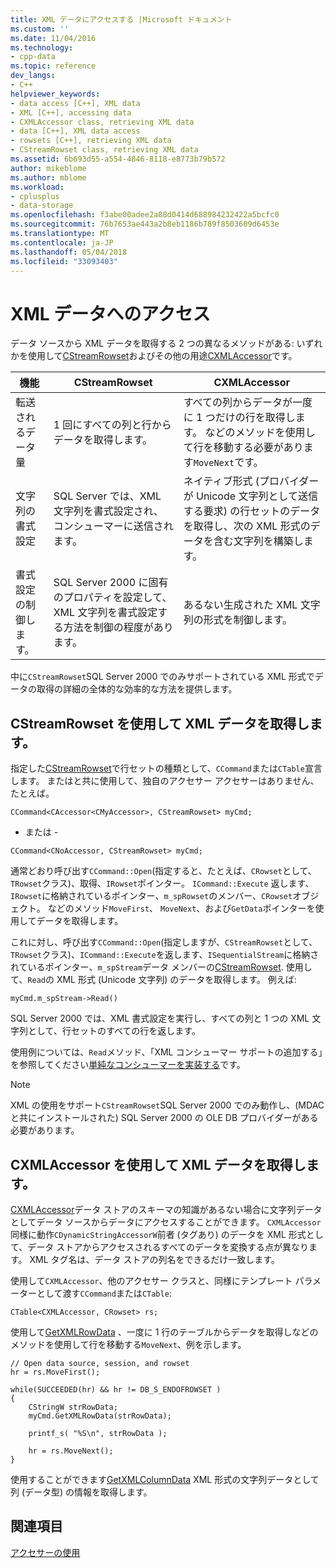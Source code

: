 ```yaml
---
title: XML データにアクセスする |Microsoft ドキュメント
ms.custom: ''
ms.date: 11/04/2016
ms.technology:
- cpp-data
ms.topic: reference
dev_langs:
- C++
helpviewer_keywords:
- data access [C++], XML data
- XML [C++], accessing data
- CXMLAccessor class, retrieving XML data
- data [C++], XML data access
- rowsets [C++], retrieving XML data
- CStreamRowset class, retrieving XML data
ms.assetid: 6b693d55-a554-4846-8118-e8773b79b572
author: mikeblome
ms.author: mblome
ms.workload:
- cplusplus
- data-storage
ms.openlocfilehash: f3abe00adee2a88d0414d688984232422a5bcfc0
ms.sourcegitcommit: 76b7653ae443a2b8eb1186b789f8503609d6453e
ms.translationtype: MT
ms.contentlocale: ja-JP
ms.lasthandoff: 05/04/2018
ms.locfileid: "33093403"
---
```

# <a name="accessing-xml-data"></a>XML データへのアクセス
データ ソースから XML データを取得する 2 つの異なるメソッドがある: いずれかを使用して[CStreamRowset](../../data/oledb/cstreamrowset-class.md)およびその他の用途[CXMLAccessor](../../data/oledb/cxmlaccessor-class.md)です。  
  
|機能|CStreamRowset|CXMLAccessor|  
|-------------------|-------------------|------------------|  
|転送されるデータ量|1 回にすべての列と行からデータを取得します。|すべての列からデータが一度に 1 つだけの行を取得します。 などのメソッドを使用して行を移動する必要があります`MoveNext`です。|  
|文字列の書式設定|SQL Server では、XML 文字列を書式設定され、コンシューマーに送信されます。|ネイティブ形式 (プロバイダーが Unicode 文字列として送信する要求) の行セットのデータを取得し、次の XML 形式のデータを含む文字列を構築します。|  
|書式設定の制御します。|SQL Server 2000 に固有のプロパティを設定して、XML 文字列を書式設定する方法を制御の程度があります。|あるない生成された XML 文字列の形式を制御します。|  
  
 中に`CStreamRowset`SQL Server 2000 でのみサポートされている XML 形式でデータの取得の詳細の全体的な効率的な方法を提供します。  
  
## <a name="retrieving-xml-data-using-cstreamrowset"></a>CStreamRowset を使用して XML データを取得します。  
 指定した[CStreamRowset](../../data/oledb/cstreamrowset-class.md)で行セットの種類として、`CCommand`または`CTable`宣言します。 またはと共に使用して、独自のアクセサー アクセサーはありません、たとえば。  
  
```  
CCommand<CAccessor<CMyAccessor>, CStreamRowset> myCmd;  
```  
  
 - または -  
  
```  
CCommand<CNoAccessor, CStreamRowset> myCmd;  
```  
  
 通常どおり呼び出す`CCommand::Open`(指定すると、たとえば、`CRowset`として、`TRowset`クラス)、取得、`IRowset`ポインター。 `ICommand::Execute` 返します、`IRowset`に格納されているポインター、`m_spRowset`のメンバー、`CRowset`オブジェクト。 などのメソッド`MoveFirst`、 `MoveNext`、および`GetData`ポインターを使用してデータを取得します。  
  
 これに対し、呼び出す`CCommand::Open`(指定しますが、`CStreamRowset`として、`TRowset`クラス)、`ICommand::Execute`を返します、`ISequentialStream`に格納されているポインター、`m_spStream`データ メンバーの[CStreamRowset](../../data/oledb/cstreamrowset-class.md). 使用して、`Read`の XML 形式 (Unicode 文字列) のデータを取得します。 例えば:  
  
```  
myCmd.m_spStream->Read()  
```  
  
 SQL Server 2000 では、XML 書式設定を実行し、すべての列と 1 つの XML 文字列として、行セットのすべての行を返します。  
  
 使用例については、`Read`メソッド、「XML コンシューマー サポートの追加する」を参照してください[単純なコンシューマーを実装する](../../data/oledb/implementing-a-simple-consumer.md)です。  
  
> [!NOTE]
>  XML の使用をサポート`CStreamRowset`SQL Server 2000 でのみ動作し、(MDAC と共にインストールされた) SQL Server 2000 の OLE DB プロバイダーがある必要があります。  
  
## <a name="retrieving-xml-data-using-cxmlaccessor"></a>CXMLAccessor を使用して XML データを取得します。  
 [CXMLAccessor](../../data/oledb/cxmlaccessor-class.md)データ ストアのスキーマの知識があるない場合に文字列データとしてデータ ソースからデータにアクセスすることができます。 `CXMLAccessor` 同様に動作`CDynamicStringAccessorW`前者 (タグあり) のデータを XML 形式として、データ ストアからアクセスされるすべてのデータを変換する点が異なります。 XML タグ名は、データ ストアの列名をできるだけ一致します。  
  
 使用して`CXMLAccessor`、他のアクセサー クラスと、同様にテンプレート パラメーターとして渡す`CCommand`または`CTable`:  
  
```  
CTable<CXMLAccessor, CRowset> rs;  
```  
  
 使用して[GetXMLRowData](../../data/oledb/cxmlaccessor-getxmlrowdata.md) 、一度に 1 行のテーブルからデータを取得しなどのメソッドを使用して行を移動する`MoveNext`、例を示します。  
  
```  
// Open data source, session, and rowset  
hr = rs.MoveFirst();  

while(SUCCEEDED(hr) && hr != DB_S_ENDOFROWSET )  
{  
    CStringW strRowData;  
    myCmd.GetXMLRowData(strRowData);  
  
    printf_s( "%S\n", strRowData );  
  
    hr = rs.MoveNext();  
}  
```  
  
 使用することができます[GetXMLColumnData](../../data/oledb/cxmlaccessor-getxmlcolumndata.md) XML 形式の文字列データとして列 (データ型) の情報を取得します。  
  
## <a name="see-also"></a>関連項目  
 [アクセサーの使用](../../data/oledb/using-accessors.md)